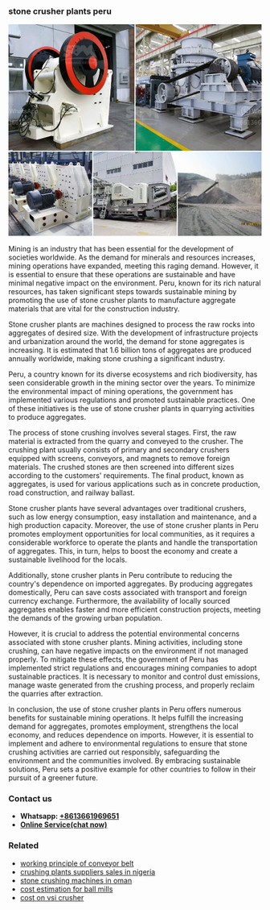<h3>stone crusher plants peru</h3><img src='1708323063.jpg' alt=''><p>Mining is an industry that has been essential for the development of societies worldwide. As the demand for minerals and resources increases, mining operations have expanded, meeting this raging demand. However, it is essential to ensure that these operations are sustainable and have minimal negative impact on the environment. Peru, known for its rich natural resources, has taken significant steps towards sustainable mining by promoting the use of stone crusher plants to manufacture aggregate materials that are vital for the construction industry.</p><p>Stone crusher plants are machines designed to process the raw rocks into aggregates of desired size. With the development of infrastructure projects and urbanization around the world, the demand for stone aggregates is increasing. It is estimated that 1.6 billion tons of aggregates are produced annually worldwide, making stone crushing a significant industry.</p><p>Peru, a country known for its diverse ecosystems and rich biodiversity, has seen considerable growth in the mining sector over the years. To minimize the environmental impact of mining operations, the government has implemented various regulations and promoted sustainable practices. One of these initiatives is the use of stone crusher plants in quarrying activities to produce aggregates.</p><p>The process of stone crushing involves several stages. First, the raw material is extracted from the quarry and conveyed to the crusher. The crushing plant usually consists of primary and secondary crushers equipped with screens, conveyors, and magnets to remove foreign materials. The crushed stones are then screened into different sizes according to the customers' requirements. The final product, known as aggregates, is used for various applications such as in concrete production, road construction, and railway ballast.</p><p>Stone crusher plants have several advantages over traditional crushers, such as low energy consumption, easy installation and maintenance, and a high production capacity. Moreover, the use of stone crusher plants in Peru promotes employment opportunities for local communities, as it requires a considerable workforce to operate the plants and handle the transportation of aggregates. This, in turn, helps to boost the economy and create a sustainable livelihood for the locals.</p><p>Additionally, stone crusher plants in Peru contribute to reducing the country's dependence on imported aggregates. By producing aggregates domestically, Peru can save costs associated with transport and foreign currency exchange. Furthermore, the availability of locally sourced aggregates enables faster and more efficient construction projects, meeting the demands of the growing urban population.</p><p>However, it is crucial to address the potential environmental concerns associated with stone crusher plants. Mining activities, including stone crushing, can have negative impacts on the environment if not managed properly. To mitigate these effects, the government of Peru has implemented strict regulations and encourages mining companies to adopt sustainable practices. It is necessary to monitor and control dust emissions, manage waste generated from the crushing process, and properly reclaim the quarries after extraction.</p><p>In conclusion, the use of stone crusher plants in Peru offers numerous benefits for sustainable mining operations. It helps fulfill the increasing demand for aggregates, promotes employment, strengthens the local economy, and reduces dependence on imports. However, it is essential to implement and adhere to environmental regulations to ensure that stone crushing activities are carried out responsibly, safeguarding the environment and the communities involved. By embracing sustainable solutions, Peru sets a positive example for other countries to follow in their pursuit of a greener future.</p><h3>Contact us</h3><ul><li><strong>Whatsapp:&nbsp;<a href="https://wa.me/8613661969651">+8613661969651</a></strong></li><li><a href="https://swt.shibang-china.com/?git&amp;zhl&amp;stone crusher plants peru"><strong>Online Service(chat now)</strong></a></li></ul><h3>Related</h3><ul><li><a href='working principle of conveyor belt.md'>working principle of conveyor belt</a></li><li><a href='crushing plants suppliers sales in nigeria.md'>crushing plants suppliers sales in nigeria</a></li><li><a href='stone crushing machines in oman.md'>stone crushing machines in oman</a></li><li><a href='cost estimation for ball mills.md'>cost estimation for ball mills</a></li><li><a href='cost on vsi crusher.md'>cost on vsi crusher</a></li></ul>